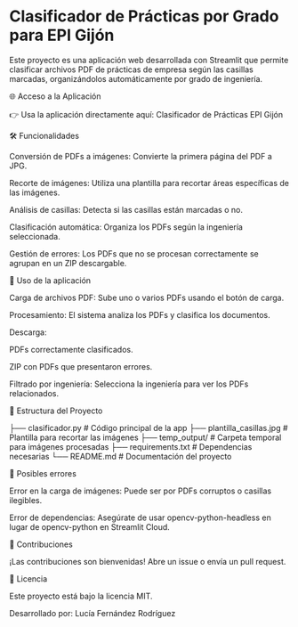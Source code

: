 # Clasificador de Prácticas por Grado para EPI Gijón

Este proyecto es una aplicación web desarrollada con Streamlit que permite clasificar archivos PDF de prácticas de empresa según las casillas marcadas, organizándolos automáticamente por grado de ingeniería.

🌐 Acceso a la Aplicación

👉 Usa la aplicación directamente aquí: Clasificador de Prácticas EPI Gijón

🛠️ Funcionalidades

Conversión de PDFs a imágenes: Convierte la primera página del PDF a JPG.

Recorte de imágenes: Utiliza una plantilla para recortar áreas específicas de las imágenes.

Análisis de casillas: Detecta si las casillas están marcadas o no.

Clasificación automática: Organiza los PDFs según la ingeniería seleccionada.

Gestión de errores: Los PDFs que no se procesan correctamente se agrupan en un ZIP descargable.

📂 Uso de la aplicación

Carga de archivos PDF: Sube uno o varios PDFs usando el botón de carga.

Procesamiento: El sistema analiza los PDFs y clasifica los documentos.

Descarga:

PDFs correctamente clasificados.

ZIP con PDFs que presentaron errores.

Filtrado por ingeniería: Selecciona la ingeniería para ver los PDFs relacionados.

📄 Estructura del Proyecto

├── clasificador.py         # Código principal de la app
├── plantilla_casillas.jpg  # Plantilla para recortar las imágenes
├── temp_output/            # Carpeta temporal para imágenes procesadas
├── requirements.txt        # Dependencias necesarias
└── README.md               # Documentación del proyecto

🐞 Posibles errores

Error en la carga de imágenes: Puede ser por PDFs corruptos o casillas ilegibles.

Error de dependencias: Asegúrate de usar opencv-python-headless en lugar de opencv-python en Streamlit Cloud.

🤝 Contribuciones

¡Las contribuciones son bienvenidas! Abre un issue o envía un pull request.

📜 Licencia

Este proyecto está bajo la licencia MIT.

Desarrollado por: Lucía Fernández Rodríguez

